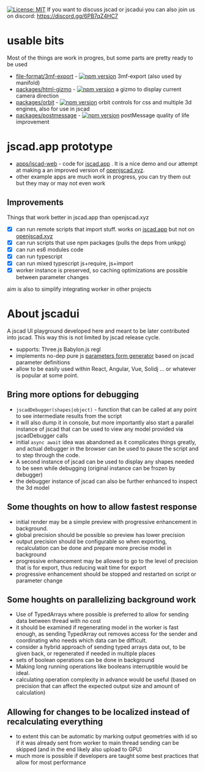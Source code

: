 [![License: MIT](https://img.shields.io/badge/License-MIT-yellow.svg)](https://opensource.org/licenses/MIT)
If you want to discuss jscad or jscadui you can also join us on discord: https://discord.gg/6PB7qZ4HC7

# usable bits

Most of the things are work in progres, but some parts are pretty ready to be used

- [file-format/3mf-export](./file-format/3mf-export) - [![npm version](https://badge.fury.io/js/@jscadui%2F3mf-export.svg)](https://www.npmjs.com/package/@jscadui%2F3mf-export) 3mf-export (also used by manifold)
- [packages/html-gizmo](./packages/html-gizmo) - [![npm version](https://badge.fury.io/js/@jscadui%2Fhtml-gizmo.svg)](https://www.npmjs.com/package/@jscadui%2Fhtml-gizmo) a gizmo to display current camera direction
- [packages/orbit](./packages/orbit) - [![npm version](https://badge.fury.io/js/@jscadui%2Forbit.svg)](https://www.npmjs.com/package/@jscadui%2Forbit) orbit controls for css and multiple 3d engines, also for use in jscad
- [packages/postmessage](./packages/postmessage) - [![npm version](https://badge.fury.io/js/@jscadui%2Fpostmessage.svg)](https://www.npmjs.com/package/@jscadui%2Fpostmessage) postMessage quality of life improvement

# jscad.app prototype
- [apps/jscad-web](apps/jscad-web) - code for  [jscad.app](https://jscad.app) . It is a nice demo and our attempt at making a an improved version of [openjscad.xyz](https://openjscad.xyz).
- other example apps are much work in progress, you can try them out but they may or may not even work

## Improvements
Things that work better in jscad.app than openjscad.xyz
 - [x] can run remote scripts that import stuff. works on [jscad.app](https://jscad.app/#https://raw.githubusercontent.com/jscad/OpenJSCAD.org/master/packages/examples/import/STLImport/index.js) but not on [openjscad.xyz](https://openjscad.xyz/#https://raw.githubusercontent.com/jscad/OpenJSCAD.org/master/packages/examples/import/STLImport/index.js)
 - [x] can run scripts that use npm packages (pulls the deps from unkpg)
 - [x] can run es6 modules code
 - [x] can run typescript
 - [x] can run mixed typescript js+require, js+import
 - [x] worker instance is preserved, so caching optimizations are possible between parameter changes

aim is also to simplify integrating worker in other projects

# About jscadui

A jscad UI playground developed here and meant to be later contributed into jscad. This way this is not limited by jscad release cycle.
 - supports: Three.js Babylon.js regl
 - implements no-dep pure js [parameters form generator](./packages/params-form/) based on jscad parameter definitions 
 - allow to be easily used within React, Angular, Vue, Solidj ... or whatever is popular at some point.

## Bring more options for debugging
 - `jscadDebugger(shapes|object)` - function that can be called at any point to see intermediate results from the script 
 - it will also dump it in console, but more importantly also start a parallel instance of jscad that can be used to view
   any model provided via jscadDebugger calls
 - initial `async await` idea was abandoned as it complicates things greatly, and actual debugger in the browser can be used
   to pause the script and to step through the code. 
 - A second instance of jscad can be used to display any shapes needed to be seen while debugging (original instance can be frozen by debugger)
 - the debugger instance of jscad can also be further enhanced to inspect the 3d model

## Some thoughts on how to allow fastest response 

- initial render may be a simple preview with progressive enhancement in background. 
- global precision should be possible so preview has lower precision
- output precision should be configurable so when exporting, recalculation can be done and prepare more precise model in background
- progressive enhancement may be allowed to go to the level of precision that is for export, thus reducing wait time for export
- progressive enhancement should be stopped and restarted on script or parameter change


## Some houghts on parallelizing background work 

- Use of TypedArrays where possible is preferred to allow for sending data between thread with no cost
- it should be examined if regenerating model in the worker is fast enough, as sending TypedArray out removes access for the sender and coordinating who needs which data can be difficult.
- consider a hybrid approach of sending typed arrays data out, to be given back, or regenerated if needed in multiple places
- sets of boolean operations can be done in background
- Making long running operations like booleans interruptible would be ideal.
- calculating operation complexity in advance would be useful (based on precision that can affect the expected output size and amount of calculation)


##  Allowing for changes to be localized instead of recalculating everything

- to extent this can be automatic by marking output geometries with id so if it was already sent from worker to main thread sending can be skipped (and in the end likely also upload to GPU)
- much more is possible if developers are taught some best practices that allow for most performance



